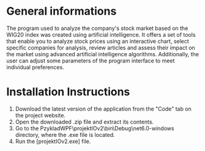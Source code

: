 # General informations
The program used to analyze the company's stock market based on the WIG20 index was created using artificial intelligence. It offers a set of tools that enable you to analyze stock prices using an interactive chart, select specific companies for analysis, review articles and assess their impact on the market using advanced artificial intelligence algorithms. Additionally, the user can adjust some parameters of the program interface to meet individual preferences.
# Installation Instructions
1. Download the latest version of the application from the "Code" tab on the project website.
2. Open the downloaded .zip file and extract its contents.
3. Go to the PzykladWPF\projektIOv2\bin\Debug\net6.0-windows directory, where the .exe file is located.
4. Run the [projektIOv2.exe] file.
